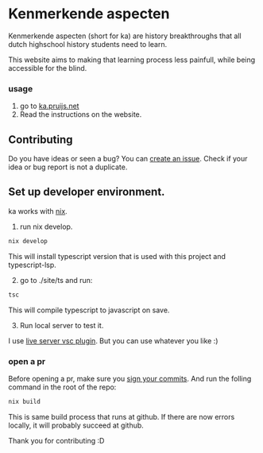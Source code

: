 # Kenmerkende aspecten
Kenmerkende aspecten (short for ka) are history breakthroughs that all dutch highschool history students need to learn.

This website aims to making that learning process less painfull, while being accessible for the blind.

### usage

1. go to [ka.pruijs.net](https://ka.pruijs.net)
2. Read the instructions on the website.


## Contributing 

Do you have ideas or seen a bug? You can [create an issue](https://github.com/sempruijs/ka/issues). 
Check if your idea or bug report is not a duplicate.

## Set up developer environment.

ka works with [nix](https://nixos.org). 

1. run nix develop.

``` bash
nix develop
```

This will install typescript version that is used with this project and typescript-lsp.

2. go to ./site/ts and run:

``` bash
tsc
```

This will compile typescript to javascript on save.

3. Run local server to test it.

I use [live server vsc plugin](https://marketplace.visualstudio.com/items?itemName=ritwickdey.LiveServer). But you can use whatever you like :)

### open a pr

Before opening a pr, make sure you [sign your commits](https://docs.github.com/en/authentication/managing-commit-signature-verification/signing-commits). And run the folling command in the root of the repo:

``` bash
nix build
```

This is same build process that runs at github. If there are now errors locally, it will probably succeed at github.

Thank you for contributing :D



 
